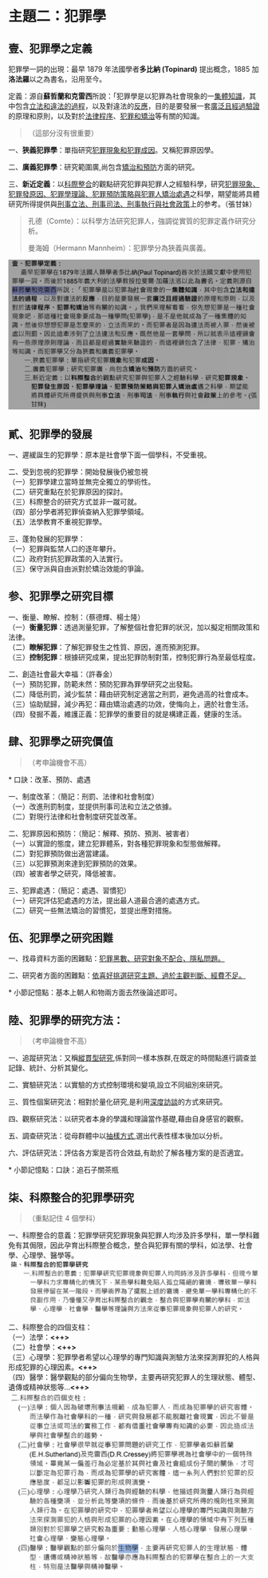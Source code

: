# 主題二：犯罪學

## 壹、犯罪學之定義

犯罪學一詞的出現：最早 1879 年法國學者<b>多比納 (Topinard)</b> 提出概念，1885 加<b>洛法羅</b>以之為書名，沿用至今。

定義：源自<b>蘇哲蘭和克雷西</b>所說：「犯罪學是以犯罪為社會現象的一<u>集體知識</u>，其中包含<u>立法和違法的過程</u>，以及對違法的<u>反應</u>，目的是要發展一套<u>廣泛且經過驗證</u>的原理和原則，以及對於<u>法律程序</u>、<u>犯罪和矯治</u>等有關的知識。

> （這部分沒有很重要）

一、<b>狹義犯罪學</b>：單指研究<u>犯罪現象和犯罪成因</u>。又稱犯罪原因學。

二、<b>廣義犯罪學</b>：研究範圍廣,尚包含<u>矯治和預防</u>方面的研究。

三、<b>新近定義</b>：以<u>科際整合</u>的觀點研究犯罪與犯罪人之經驗科學，研究<u>犯罪現象、犯罪發原因、犯罪學理論、犯罪預防策略與犯罪人矯治處遇</u>之科學，期望能將具體研究所得提供與<u>刑事立法、刑事司法、刑事執行與社會政策</u>上的参考。（張甘妹）

> 孔德（Comte）：以科學方法研究犯罪人，強調從實質的犯罪定義作研究分析。
> 
> 曼海姆（Hermann Mannheim）：犯罪學分為狹義與廣義。

![2022-10-23-23-06-29](.assets/c01.s02/_2022-10-23-23-06-29.png)

## 貳、犯罪學的發展

一、遲緩誕生的犯罪學：原本是社會學下面一個學科，不受重視。

二、受到忽視的犯罪學：開始發展後仍被忽視<br>
（一）犯罪學建立當時並無完全獨立的學術性。<br>
（二）研究重點在於犯罪原因的探討。<br>
（三）科際整合的研究方式並非一蹴可就。<br>
（四）部分學者將犯罪偵查納入犯罪學領域。<br>
（五）法學教育不重視犯罪學。

三、蓬勃發展的犯罪學：<br>
（一）犯罪與監禁人口的逐年攀升。<br>
（二）政府對抗犯罪政策的入法實行。<br>
（三）保守派與自由派對於矯治效能的爭論。


## 参、犯罪學之研究目標

一、衡量、瞭解、控制：（蔡德輝、楊士隆）<br>
（一）<b>衡量犯罪</b>：透過測量犯罪，了解整個社會犯罪的狀況，加以擬定相關政策和法律。<br>
（二）<b>瞭解犯罪</b>：了解犯罪發生之性質、原因，進而預測犯罪。<br>
（三）<b>控制犯罪</b>：根據研究成果，提出犯罪防制對策，控制犯罪行為至最低程度。

二、創造社會最大幸福：（許春金）<br>
（一）預防犯罪，防範未然：預防犯罪為罪學研究之出發點。<br>
（二）降低刑罰，減少監禁：藉由研究制定適當之刑罰，避免過高的社會成本。<br>
（三）協助賦歸，減少再犯：藉由矯治處遇的功效，使悔向上，適於社會生活。<br>
（四）發掘不義，維護正義：犯罪學的重要目的就是構建正義，健康的生活。

## 肆、犯罪學之研究價值

> （考申論機會不高）

\* 口訣：改革、預防、處遇

一、制度改革：（簡記：刑罰、法律和社會制度）<br>
（一）改進刑罰制度，並提供刑事司法和立法之依據。<br>
（二）對現行法律和社會制度研究並改革。

二、犯罪原因和預防：（簡記：解釋、預防、預測、被害者）<br>
（一）以實證的態度，建立犯罪體系，對各種犯罪現象和型態做解釋。<br>
（二）對犯罪預防做出適當建議。<br>
（三）以犯罪預測來達到犯罪預防的效果。<br>
（四）被害者學之研究，降低被害。

三、犯罪處遇：（簡記：處遇、習慣犯）<br>
（一）研究評估犯處遇的方法，提出最人道最合適的處遇方式。<br>
（二）研究一些無法矯治的習慣犯，並提出應對措施。

## 伍、犯罪學之研究困難

一、找尋資料方面的困難點：<u>犯罪黑數、研究對象不配合、隱私問題。</u>

二、研究者方面的困難點：<u>依喜好挑選研究主題、過於主觀判斷、經費不足。</u>

\* 小節記憶點：基本上朝人和物兩方面去然後論述即可。

## 陸、犯罪學的研究方法：

> （考申論機會不高）

一、追蹤研究法：又稱<u>縱貫型研究</u>,係對同一樣本族群,在既定的時間點進行調查並記錄、統計、分析其變化。

二、實驗研究法：以實驗的方式控制環境和變項,設立不同組別來研究。

三、質性個案研究法：相對於量化研究,是利用<u>深度訪談</u>的方式來研究。

四、觀察研究法：以研究者本身的學識和理論當作基礎,藉由自身感官的觀察。

五、調查研究法：從母群體中以<u>抽樣方式</u>,選出代表性樣本後加以分析。

六、評估研究法：評估各方案是否符合效益,有助於了解各種方案的是否適宜。

\* 小節記憶點：口訣：追石子關茶瓶

## 柒、科際整合的犯罪學研究

> （重點記住 4 個學科）

一、科際整合的意義：犯罪學研究犯罪現象與犯罪人均涉及許多學科，單一學科難免有其侷限，因此孕育出科際整合概念，整合與犯罪有關的學科，如法學、社會學、心理學、醫學等。
![2022-10-22-21-07-07](.assets/c01.s02/_2022-10-22-21-07-07.png)

二、科際整合的四個支柱：<br>
（一）法學：**<++>**<br>
（二）社會學：**<++>**<br>
（三）心理學：犯罪學者希望以心理學的專門知識與測驗方法來探測罪犯的人格與形成犯罪的心理因素。**<++>**<br>
（四）醫學：醫學觀點的部分偏向生物學，主要再研究犯罪人的生理狀態、體型、遺傳或精神狀態等...**<++>**
![2022-10-22-21-08-30](.assets/c01.s02/_2022-10-22-21-08-30.png)
